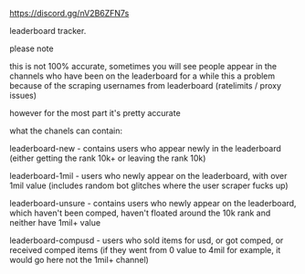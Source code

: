 https://discord.gg/nV2B6ZFN7s

leaderboard tracker.

please note

this is not 100% accurate, sometimes you will see people appear in the channels who have been on the leaderboard for a while
this a problem because of the scraping usernames from leaderboard (ratelimits / proxy issues)

however for the most part it's pretty accurate

what the chanels can contain:

leaderboard-new - contains users who appear newly in the leaderboard (either getting the rank 10k+ or leaving the rank 10k)

leaderboard-1mil - users who newly appear on the leaderboard, with over 1mil value (includes random bot glitches where the user scraper fucks up)

leaderboard-unsure - contains users who newly appear on the leaderboard, which haven't been comped, haven't floated around the 10k rank and neither have 1mil+ value

leaderboard-compusd - users who sold items for usd, or got comped, or received comped items (if they went from 0 value to 4mil for example, it would go here not the 1mil+ channel)
